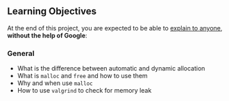 <h2>Learning Objectives</h2>

<p>At the end of this project, you are expected to be able to <a href="/rltoken/apBF53_9RDiTkG8MSIxyQw" title="explain to anyone" target="_blank">explain to anyone</a>, <strong>without the help of Google</strong>:</p>

<h3>General</h3>

<ul>
<li>What is the difference between automatic and dynamic allocation</li>
<li>What is <code>malloc</code> and <code>free</code> and how to use them</li>
<li>Why and when use <code>malloc</code></li>
<li>How to use <code>valgrind</code> to check for memory leak</li>
</ul>